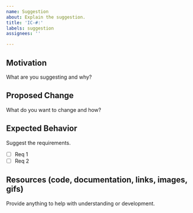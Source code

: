 ```yaml
---
name: Suggestion
about: Explain the suggestion.
title: 'IC-#:'
labels: suggestion
assignees: ''

---
```


## Motivation
What are you suggesting and why?

## Proposed Change
What do you want to change and how?

## Expected Behavior
Suggest the requirements.
- [ ] Req 1
- [ ] Req 2

## Resources (code, documentation, links, images, gifs)
Provide anything to help with understanding or development.
